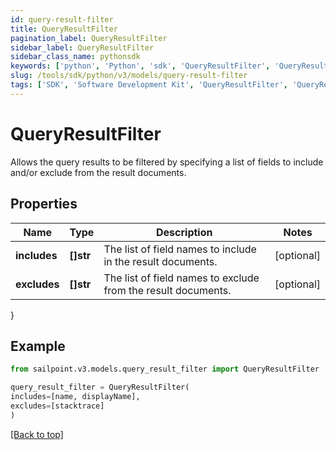 ```yaml
---
id: query-result-filter
title: QueryResultFilter
pagination_label: QueryResultFilter
sidebar_label: QueryResultFilter
sidebar_class_name: pythonsdk
keywords: ['python', 'Python', 'sdk', 'QueryResultFilter', 'QueryResultFilter'] 
slug: /tools/sdk/python/v3/models/query-result-filter
tags: ['SDK', 'Software Development Kit', 'QueryResultFilter', 'QueryResultFilter']
---
```


# QueryResultFilter

Allows the query results to be filtered by specifying a list of fields to include and/or exclude from the result documents.

## Properties

Name | Type | Description | Notes
------------ | ------------- | ------------- | -------------
**includes** | **[]str** | The list of field names to include in the result documents. | [optional] 
**excludes** | **[]str** | The list of field names to exclude from the result documents. | [optional] 
}

## Example

```python
from sailpoint.v3.models.query_result_filter import QueryResultFilter

query_result_filter = QueryResultFilter(
includes=[name, displayName],
excludes=[stacktrace]
)

```
[[Back to top]](#) 

